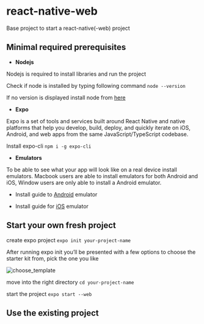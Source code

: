# react-native-web
Base project to start a react-native(-web) project


## Minimal required prerequisites
- **Nodejs**

Nodejs is required to install libraries and run the project

Check if node is installed by typing following command `node --version`

If no version is displayed install node from <a href="https://nodejs.org/en/" target="_blank">here</a>

- **Expo**

Expo is a set of tools and services built around React Native and native platforms that help you develop, build, deploy, and quickly iterate on iOS, Android, and web apps from the same JavaScript/TypeScript codebase.

Install expo-cli `npm i -g expo-cli`

- **Emulators**

To be able to see what your app will look like on a real device install emulators. Macbook users are able to install emulators for both Android and iOS, Window users are only able to install a Android emulator. 

- Install guide to [Android](https://docs.expo.dev/workflow/android-studio-emulator/) emulator

- Install guide for [iOS](https://docs.expo.dev/workflow/ios-simulator/) emulator

## Start your own fresh project

create expo project `expo init your-project-name`

After running expo init you’ll be presented with a few options to choose the starter kit from, pick the one you like

![choose_template](https://user-images.githubusercontent.com/55189361/129051843-ae0d8b38-4449-436b-83b8-b334b729d8c4.png)

move into the right directory `cd your-project-name`

start the project `expo start --web`

## Use the existing project




